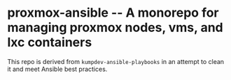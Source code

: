 # proxmox-ansible -- A monorepo for managing proxmox nodes, vms, and lxc containers

This repo is derived from `kumpdev-ansible-playbooks` in an attempt to clean it and meet Ansible best practices.

